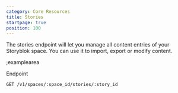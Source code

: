 ```yaml
---
category: Core Resources
title: Stories
startpage: true
position: 100
---
```


The stories endpoint will let you manage all content entries of your Storyblok space. You can use it to import, export or modify content.

;examplearea

Endpoint

```bash
GET /v1/spaces/:space_id/stories/:story_id
```